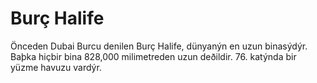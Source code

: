 # Burç Halife

Önceden Dubai Burcu denilen Burç Halife, dünyanýn en uzun binasýdýr. Baþka
hiçbir bina 828,000 milimetreden uzun deðildir. 76. katýnda bir yüzme havuzu
vardýr.

